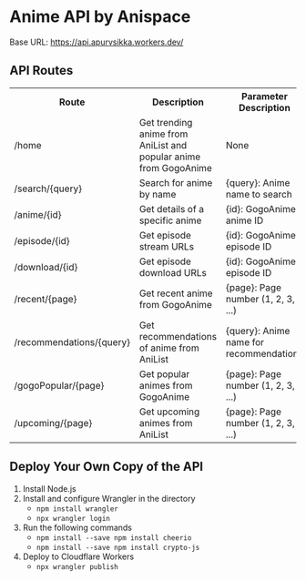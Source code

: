<h1>Anime API by Anispace</h1>
    <p>Base URL: <a href="https://api.anispace.workers.dev/" target="_blank">https://api.apurvsikka.workers.dev/</a></p>

<h2>API Routes</h2>
        <table>
            <tr>
                <th>Route</th>
                <th>Description</th>
                <th>Parameter Description</th>
            </tr>
            <tr>
                <td>/home</td>
                <td>Get trending anime from AniList and popular anime from GogoAnime</td>
                <td>None</td>
            </tr>
            <tr>
                <td>/search/{query}</td>
                <td>Search for anime by name</td>
                <td>{query}: Anime name to search</td>
            </tr>
            <tr>
                <td>/anime/{id}</td>
                <td>Get details of a specific anime</td>
                <td>{id}: GogoAnime anime ID</td>
            </tr>
            <tr>
                <td>/episode/{id}</td>
                <td>Get episode stream URLs</td>
                <td>{id}: GogoAnime episode ID</td>
            </tr>
            <tr>
                <td>/download/{id}</td>
                <td>Get episode download URLs</td>
                <td>{id}: GogoAnime episode ID</td>
            </tr>
            <tr>
                <td>/recent/{page}</td>
                <td>Get recent anime from GogoAnime</td>
                <td>{page}: Page number (1, 2, 3, ...)</td>
            </tr>
            <tr>
                <td>/recommendations/{query}</td>
                <td>Get recommendations of anime from AniList</td>
                <td>{query}: Anime name for recommendations</td>
            </tr>
            <tr>
                <td>/gogoPopular/{page}</td>
                <td>Get popular animes from GogoAnime</td>
                <td>{page}: Page number (1, 2, 3, ...)</td>
            </tr>
            <tr>
                <td>/upcoming/{page}</td>
                <td>Get upcoming animes from AniList</td>
                <td>{page}: Page number (1, 2, 3, ...)</td>
            </tr>
        </table>


<div class="deploy-instructions">
    <h2>Deploy Your Own Copy of the API</h2>
    <ol>
        <li>Install Node.js</li>
        <li>Install and configure Wrangler in the directory
            <ul>
                <li><code>npm install wrangler</code></li>
                <li><code>npx wrangler login</code></li>
            </ul>
        </li>
        <li>Run the following commands
            <ul>
                <li><code>npm install --save npm install cheerio</code></li>
                <li><code>npm install --save npm install crypto-js</code></li>
            </ul>
        </li>
        <li>Deploy to Cloudflare Workers
            <ul>
                <li><code>npx wrangler publish</code></li>
            </ul>
        </li>

